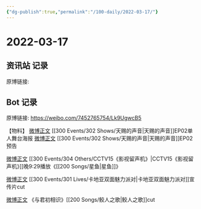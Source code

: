 ```yaml
---
{"dg-publish":true,"permalink":"/100-daily/2022-03-17/"}
---
```



# 2022-03-17

## 资讯站 记录

原博链接:

## Bot 记录

原博链接: https://weibo.com/7452765754/Lk9UgwcB5

【物料】
[微博正文](https://weibo.com/detail/4748025962694058) [[300 Events/302 Shows/天赐的声音\|天赐的声音]]EP02单人舞台海报
[微博正文](https://weibo.com/detail/4748124171800527) [[300 Events/302 Shows/天赐的声音\|天赐的声音]]EP02预告

[微博正文](https://weibo.com/detail/4748131147448711) [[300 Events/304 Others/CCTV15《影视留声机》\|CCTV15《影视留声机》]]晚9:29播放《[[200 Songs/星鱼\|星鱼]]》

[微博正文](https://weibo.com/detail/4748132598683041) [[300 Events/301 Lives/卡地亚双面魅力派对\|卡地亚双面魅力派对]]宣传片cut

[微博正文](https://weibo.com/detail/4748137480065810) 《与君初相识》[[200 Songs/鲛人之歌\|鲛人之歌]]cut
